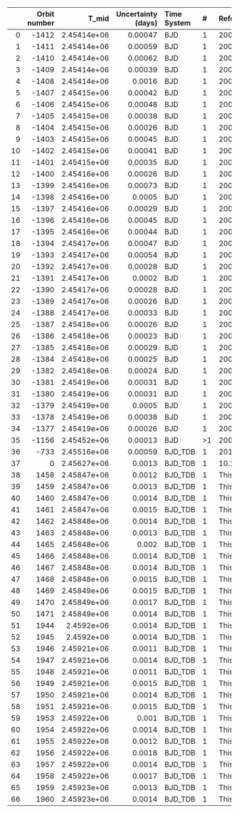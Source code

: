 |    |   Orbit number |       T_mid |   Uncertainty (days) | Time System   | #   | Reference            |
|---:|---------------:|------------:|---------------------:|:--------------|:----|:---------------------|
|  0 |          -1412 | 2.45414e+06 |              0.00047 | BJD           | 1   | 2009A&A...506..369B  |
|  1 |          -1411 | 2.45414e+06 |              0.00059 | BJD           | 1   | 2009A&A...506..369B  |
|  2 |          -1410 | 2.45414e+06 |              0.00062 | BJD           | 1   | 2009A&A...506..369B  |
|  3 |          -1409 | 2.45414e+06 |              0.00039 | BJD           | 1   | 2009A&A...506..369B  |
|  4 |          -1408 | 2.45414e+06 |              0.0016  | BJD           | 1   | 2009A&A...506..369B  |
|  5 |          -1407 | 2.45415e+06 |              0.00042 | BJD           | 1   | 2009A&A...506..369B  |
|  6 |          -1406 | 2.45415e+06 |              0.00048 | BJD           | 1   | 2009A&A...506..369B  |
|  7 |          -1405 | 2.45415e+06 |              0.00038 | BJD           | 1   | 2009A&A...506..369B  |
|  8 |          -1404 | 2.45415e+06 |              0.00026 | BJD           | 1   | 2009A&A...506..369B  |
|  9 |          -1403 | 2.45415e+06 |              0.00045 | BJD           | 1   | 2009A&A...506..369B  |
| 10 |          -1402 | 2.45415e+06 |              0.00041 | BJD           | 1   | 2009A&A...506..369B  |
| 11 |          -1401 | 2.45415e+06 |              0.00035 | BJD           | 1   | 2009A&A...506..369B  |
| 12 |          -1400 | 2.45416e+06 |              0.00026 | BJD           | 1   | 2009A&A...506..369B  |
| 13 |          -1399 | 2.45416e+06 |              0.00073 | BJD           | 1   | 2009A&A...506..369B  |
| 14 |          -1398 | 2.45416e+06 |              0.0005  | BJD           | 1   | 2009A&A...506..369B  |
| 15 |          -1397 | 2.45416e+06 |              0.00029 | BJD           | 1   | 2009A&A...506..369B  |
| 16 |          -1396 | 2.45416e+06 |              0.00045 | BJD           | 1   | 2009A&A...506..369B  |
| 17 |          -1395 | 2.45416e+06 |              0.00044 | BJD           | 1   | 2009A&A...506..369B  |
| 18 |          -1394 | 2.45417e+06 |              0.00047 | BJD           | 1   | 2009A&A...506..369B  |
| 19 |          -1393 | 2.45417e+06 |              0.00054 | BJD           | 1   | 2009A&A...506..369B  |
| 20 |          -1392 | 2.45417e+06 |              0.00028 | BJD           | 1   | 2009A&A...506..369B  |
| 21 |          -1391 | 2.45417e+06 |              0.0002  | BJD           | 1   | 2009A&A...506..369B  |
| 22 |          -1390 | 2.45417e+06 |              0.00028 | BJD           | 1   | 2009A&A...506..369B  |
| 23 |          -1389 | 2.45417e+06 |              0.00026 | BJD           | 1   | 2009A&A...506..369B  |
| 24 |          -1388 | 2.45417e+06 |              0.00033 | BJD           | 1   | 2009A&A...506..369B  |
| 25 |          -1387 | 2.45418e+06 |              0.00026 | BJD           | 1   | 2009A&A...506..369B  |
| 26 |          -1386 | 2.45418e+06 |              0.00023 | BJD           | 1   | 2009A&A...506..369B  |
| 27 |          -1385 | 2.45418e+06 |              0.00029 | BJD           | 1   | 2009A&A...506..369B  |
| 28 |          -1384 | 2.45418e+06 |              0.00025 | BJD           | 1   | 2009A&A...506..369B  |
| 29 |          -1382 | 2.45418e+06 |              0.00024 | BJD           | 1   | 2009A&A...506..369B  |
| 30 |          -1381 | 2.45419e+06 |              0.00031 | BJD           | 1   | 2009A&A...506..369B  |
| 31 |          -1380 | 2.45419e+06 |              0.00031 | BJD           | 1   | 2009A&A...506..369B  |
| 32 |          -1379 | 2.45419e+06 |              0.0005  | BJD           | 1   | 2009A&A...506..369B  |
| 33 |          -1378 | 2.45419e+06 |              0.00038 | BJD           | 1   | 2009A&A...506..369B  |
| 34 |          -1377 | 2.45419e+06 |              0.00026 | BJD           | 1   | 2009A&A...506..369B  |
| 35 |          -1156 | 2.45452e+06 |              0.00013 | BJD           | >1  | 2009A&A...506..359G  |
| 36 |           -733 | 2.45516e+06 |              0.00059 | BJD_TDB       | 1   | 2012PASP..124..212S  |
| 37 |              0 | 2.45627e+06 |              0.0013  | BJD_TDB       | 1   | 10.1093/mnras/stw574 |
| 38 |           1458 | 2.45847e+06 |              0.0012  | BJD_TDB       | 1   | This work            |
| 39 |           1459 | 2.45847e+06 |              0.0013  | BJD_TDB       | 1   | This work            |
| 40 |           1460 | 2.45847e+06 |              0.0014  | BJD_TDB       | 1   | This work            |
| 41 |           1461 | 2.45847e+06 |              0.0015  | BJD_TDB       | 1   | This work            |
| 42 |           1462 | 2.45848e+06 |              0.0014  | BJD_TDB       | 1   | This work            |
| 43 |           1463 | 2.45848e+06 |              0.0013  | BJD_TDB       | 1   | This work            |
| 44 |           1465 | 2.45848e+06 |              0.002   | BJD_TDB       | 1   | This work            |
| 45 |           1466 | 2.45848e+06 |              0.0014  | BJD_TDB       | 1   | This work            |
| 46 |           1467 | 2.45848e+06 |              0.0014  | BJD_TDB       | 1   | This work            |
| 47 |           1468 | 2.45848e+06 |              0.0015  | BJD_TDB       | 1   | This work            |
| 48 |           1469 | 2.45849e+06 |              0.0015  | BJD_TDB       | 1   | This work            |
| 49 |           1470 | 2.45849e+06 |              0.0017  | BJD_TDB       | 1   | This work            |
| 50 |           1471 | 2.45849e+06 |              0.0014  | BJD_TDB       | 1   | This work            |
| 51 |           1944 | 2.4592e+06  |              0.0014  | BJD_TDB       | 1   | This work            |
| 52 |           1945 | 2.4592e+06  |              0.0014  | BJD_TDB       | 1   | This work            |
| 53 |           1946 | 2.45921e+06 |              0.0011  | BJD_TDB       | 1   | This work            |
| 54 |           1947 | 2.45921e+06 |              0.0014  | BJD_TDB       | 1   | This work            |
| 55 |           1948 | 2.45921e+06 |              0.0011  | BJD_TDB       | 1   | This work            |
| 56 |           1949 | 2.45921e+06 |              0.0015  | BJD_TDB       | 1   | This work            |
| 57 |           1950 | 2.45921e+06 |              0.0014  | BJD_TDB       | 1   | This work            |
| 58 |           1951 | 2.45921e+06 |              0.0015  | BJD_TDB       | 1   | This work            |
| 59 |           1953 | 2.45922e+06 |              0.001   | BJD_TDB       | 1   | This work            |
| 60 |           1954 | 2.45922e+06 |              0.0014  | BJD_TDB       | 1   | This work            |
| 61 |           1955 | 2.45922e+06 |              0.0012  | BJD_TDB       | 1   | This work            |
| 62 |           1956 | 2.45922e+06 |              0.0018  | BJD_TDB       | 1   | This work            |
| 63 |           1957 | 2.45922e+06 |              0.0014  | BJD_TDB       | 1   | This work            |
| 64 |           1958 | 2.45922e+06 |              0.0017  | BJD_TDB       | 1   | This work            |
| 65 |           1959 | 2.45923e+06 |              0.0013  | BJD_TDB       | 1   | This work            |
| 66 |           1960 | 2.45923e+06 |              0.0014  | BJD_TDB       | 1   | This work            |